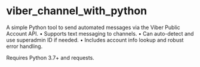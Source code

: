 # viber_channel_with_python

A simple Python tool to send automated messages via the Viber Public Account API.
	•	Supports text messaging to channels.
	•	Can auto-detect and use superadmin ID if needed.
	•	Includes account info lookup and robust error handling.

Requires Python 3.7+ and requests.
